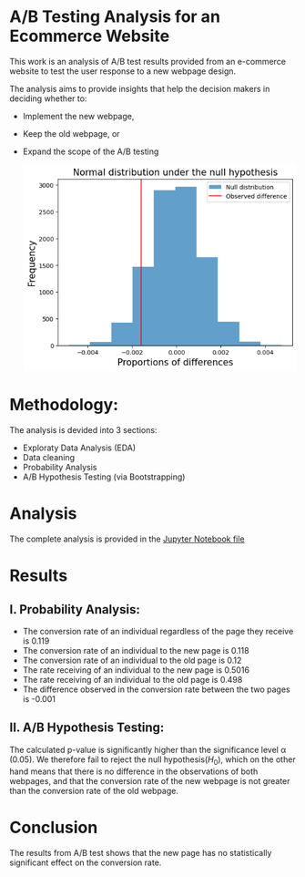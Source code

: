 # A/B Testing Analysis for an Ecommerce Website

This work is an analysis of A/B test results provided from an e-commerce website to test the user response to a new webpage design.

The analysis aims to provide insights that help the decision makers in deciding whether to:

- Implement the new webpage,
- Keep the old webpage, or
- Expand the scope of the A/B testing

  ![](AB-testing-dataset/snapshot-distribution-histogram.png)

# Methodology:
  The analysis is devided into 3 sections:
  - Exploraty Data Analysis (EDA)
  - Data cleaning
  - Probability Analysis
  - A/B Hypothesis Testing (via Bootstrapping)
 
# Analysis

  The complete analysis is provided in the [Jupyter Notebook file](AB-Test-Analysis.ipynb)

# Results
## I. Probability Analysis:

- The conversion rate of an individual regardless of the page they receive is 0.119
- The conversion rate of an individual to the new page is 0.118
- The conversion rate of an individual to the old page is 0.12
- The rate receiving of an individual to the new page is 0.5016
- The rate receiving of an individual to the old page is 0.498
- The difference observed in the conversion rate between the two pages is -0.001

## II. A/B Hypothesis Testing:

  The calculated p-value is significantly higher than the significance level α (0.05). We therefore fail to reject the null hypothesis$(H_0)$, which on the other hand means that there is no difference in the observations of both webpages, and that the conversion rate of the new webpage is not greater than the conversion rate of the old webpage.

# Conclusion
The results from A/B test shows that the new page has no statistically significant effect on the conversion rate.

